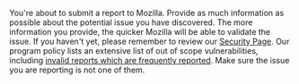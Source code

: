 You're about to submit a report to Mozilla. Provide as much information as possible about the potential issue you have discovered. The more information you provide, the quicker Mozilla will be able to validate the issue. If you haven't yet, please remember to review our [Security Page](https://hackerone.com/mozilla). Our program policy lists an extensive list of out of scope vulnerabilities, including [invalid reports which are frequently reported](https://bugzilla.mozilla.org/show_bug.cgi?id=1830029). Make sure the issue you are reporting is not one of them.
